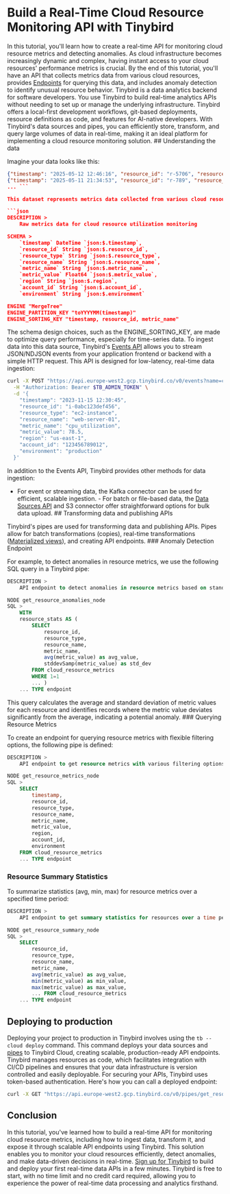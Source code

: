 # Build a Real-Time Cloud Resource Monitoring API with Tinybird

In this tutorial, you'll learn how to create a real-time API for monitoring cloud resource metrics and detecting anomalies. As cloud infrastructure becomes increasingly dynamic and complex, having instant access to your cloud resources' performance metrics is crucial. By the end of this tutorial, you'll have an API that collects metrics data from various cloud resources, provides [Endpoints](https://www.tinybird.co/docs/forward/work-with-data/publish-data/endpoints) for querying this data, and includes anomaly detection to identify unusual resource behavior. Tinybird is a data analytics backend for software developers. You use Tinybird to build real-time analytics APIs without needing to set up or manage the underlying infrastructure. Tinybird offers a local-first development workflows, git-based deployments, resource definitions as code, and features for AI-native developers. With Tinybird's data sources and pipes, you can efficiently store, transform, and query large volumes of data in real-time, making it an ideal platform for implementing a cloud resource monitoring solution. ## Understanding the data

Imagine your data looks like this:

```json
{"timestamp": "2025-05-12 12:46:16", "resource_id": "r-5706", "resource_type": "rds", "resource_name": "app-6", "metric_name": "memory_usage", "metric_value": 132383570600, "region": "us-west-2", "account_id": "acc-706", "environment": "development"}
{"timestamp": "2025-05-11 21:34:53", "resource_id": "r-789", "resource_type": "dynamodb", "resource_name": "cache-89", "metric_name": "network_out", "metric_value": 210892078900, "region": "sa-east-1", "account_id": "acc-789", "environment": "staging"}
... ```

This dataset represents metrics data collected from various cloud resources, including CPU, memory, disk, and network utilization. Each record contains a timestamp, a unique resource identifier, the type of resource (e.g., EC2 instance, RDS), the resource name, the metric name, the metric value, the AWS region, the account ID, and the environment (e.g., production, staging). To store this data in Tinybird, we create a data source with a schema that reflects the structure of our dataset:

```json
DESCRIPTION >
    Raw metrics data for cloud resource utilization monitoring

SCHEMA >
    `timestamp` DateTime `json:$.timestamp`,
    `resource_id` String `json:$.resource_id`,
    `resource_type` String `json:$.resource_type`,
    `resource_name` String `json:$.resource_name`,
    `metric_name` String `json:$.metric_name`,
    `metric_value` Float64 `json:$.metric_value`,
    `region` String `json:$.region`,
    `account_id` String `json:$.account_id`,
    `environment` String `json:$.environment`

ENGINE "MergeTree"
ENGINE_PARTITION_KEY "toYYYYMM(timestamp)"
ENGINE_SORTING_KEY "timestamp, resource_id, metric_name"
```

The schema design choices, such as the ENGINE_SORTING_KEY, are made to optimize query performance, especially for time-series data. To ingest data into this data source, Tinybird's [Events API](https://www.tinybird.co/docs/forward/get-data-in/events-api) allows you to stream JSON/NDJSON events from your application frontend or backend with a simple HTTP request. This API is designed for low-latency, real-time data ingestion:

```bash
curl -X POST "https://api.europe-west2.gcp.tinybird.co/v0/events?name=cloud_resource_metrics" \
  -H "Authorization: Bearer $TB_ADMIN_TOKEN" \
  -d '{
    "timestamp": "2023-11-15 12:30:45",
    "resource_id": "i-0abc123def456",
    "resource_type": "ec2-instance",
    "resource_name": "web-server-01",
    "metric_name": "cpu_utilization",
    "metric_value": 78.5,
    "region": "us-east-1",
    "account_id": "123456789012",
    "environment": "production"
  }'
```

In addition to the Events API, Tinybird provides other methods for data ingestion:
- For event or streaming data, the Kafka connector can be used for efficient, scalable ingestion. - For batch or file-based data, the [Data Sources API](https://www.tinybird.co/docs/api-reference/datasource-api) and S3 connector offer straightforward options for bulk data upload. ## Transforming data and publishing APIs

Tinybird's pipes are used for transforming data and publishing APIs. Pipes allow for batch transformations (copies), real-time transformations ([Materialized views](https://www.tinybird.co/docs/forward/work-with-data/optimize/materialized-views)), and creating API endpoints. ### Anomaly Detection Endpoint

For example, to detect anomalies in resource metrics, we use the following SQL query in a Tinybird pipe:

```sql
DESCRIPTION >
    API endpoint to detect anomalies in resource metrics based on standard deviation

NODE get_resource_anomalies_node
SQL >
    WITH 
    resource_stats AS (
        SELECT
            resource_id,
            resource_type,
            resource_name,
            metric_name,
            avg(metric_value) as avg_value,
            stddevSamp(metric_value) as std_dev
        FROM cloud_resource_metrics
        WHERE 1=1
        ... )
    ... TYPE endpoint
```

This query calculates the average and standard deviation of metric values for each resource and identifies records where the metric value deviates significantly from the average, indicating a potential anomaly. ### Querying Resource Metrics

To create an endpoint for querying resource metrics with flexible filtering options, the following pipe is defined:

```sql
DESCRIPTION >
    API endpoint to get resource metrics with various filtering options

NODE get_resource_metrics_node
SQL >
    SELECT
        timestamp,
        resource_id,
        resource_type,
        resource_name,
        metric_name,
        metric_value,
        region,
        account_id,
        environment
    FROM cloud_resource_metrics
    ... TYPE endpoint
```


### Resource Summary Statistics

To summarize statistics (avg, min, max) for resource metrics over a specified time period:

```sql
DESCRIPTION >
    API endpoint to get summary statistics for resources over a time period

NODE get_resource_summary_node
SQL >
    SELECT
        resource_id,
        resource_type,
        resource_name,
        metric_name,
        avg(metric_value) as avg_value,
        min(metric_value) as min_value,
        max(metric_value) as max_value,
        ... FROM cloud_resource_metrics
    ... TYPE endpoint
```


## Deploying to production

Deploying your project to production in Tinybird involves using the `tb --cloud deploy` command. This command deploys your data sources and [pipes](https://www.tinybird.co/docs/forward/work-with-data/pipes) to Tinybird Cloud, creating scalable, production-ready API endpoints. Tinybird manages resources as code, which facilitates integration with CI/CD pipelines and ensures that your data infrastructure is version controlled and easily deployable. For securing your APIs, Tinybird uses token-based authentication. Here's how you can call a deployed endpoint:

```bash
curl -X GET "https://api.europe-west2.gcp.tinybird.co/v0/pipes/get_resource_metrics.json?token=$TB_ADMIN_TOKEN&..."
```


## Conclusion

In this tutorial, you've learned how to build a real-time API for monitoring cloud resource metrics, including how to ingest data, transform it, and expose it through scalable API endpoints using Tinybird. This solution enables you to monitor your cloud resources efficiently, detect anomalies, and make data-driven decisions in real-time. [Sign up for Tinybird](https://cloud.tinybird.co/signup) to build and deploy your first real-time data APIs in a few minutes. Tinybird is free to start, with no time limit and no credit card required, allowing you to experience the power of real-time data processing and analytics firsthand.